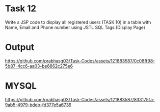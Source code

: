 # Task 12
<p>Write a JSP code to display all registered users (TASK 10) in a table with Name, Email and Phone number using JSTL SQL Tags.(Display Page)</p>

# Output

https://github.com/prabhasg03/Task-Codes/assets/121883587/0c08ff98-5b87-4cc6-aa03-be6862c275e6

# MYSQL

https://github.com/prabhasg03/Task-Codes/assets/121883587/8331751a-9ab5-4979-bdeb-fd377e5a6739

